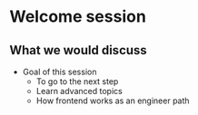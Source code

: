 # Welcome session

## What we would discuss

- Goal of this session
  - To go to the next step
  - Learn advanced topics
  - How frontend works as an engineer path
